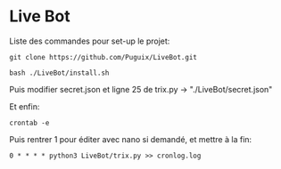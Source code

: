 # Live Bot

Liste des commandes pour set-up le projet:

```
git clone https://github.com/Puguix/LiveBot.git
```

```
bash ./LiveBot/install.sh
```

Puis modifier secret.json et ligne 25 de trix.py -> "./LiveBot/secret.json"

Et enfin:

```
crontab -e
```

Puis rentrer 1 pour éditer avec nano si demandé, et mettre à la fin:

```
0 * * * * python3 LiveBot/trix.py >> cronlog.log
```
